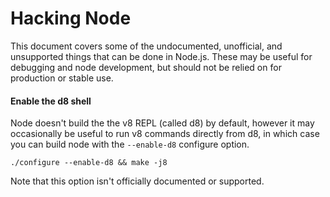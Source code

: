 Hacking Node
=====================

This document covers some of the undocumented, unofficial, and unsupported
things that can be done in Node.js. These may be useful for debugging and node
development, but should not be relied on for production or stable use.

#### Enable the d8 shell

Node doesn't build the the v8 REPL (called d8) by default, however it may
occasionally be useful to run v8 commands directly from d8, in which case you
can build node with the `--enable-d8` configure option.

```
./configure --enable-d8 && make -j8
```

Note that this option isn't officially documented or supported.
